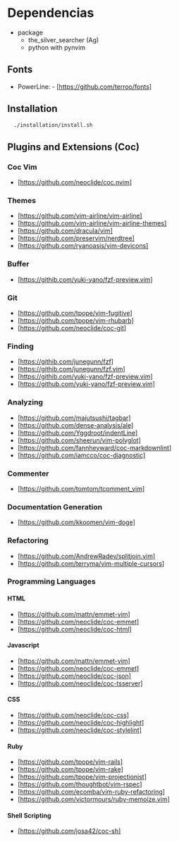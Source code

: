 # Dependencias

- package
  - the_silver_searcher (Ag)
  - python with pynvim

## Fonts

- PowerLine: - [https://github.com/terroo/fonts]

## Installation

```sh
  ./installation/install.sh
```

## Plugins and Extensions (Coc)

### Coc Vim

- [https://github.com/neoclide/coc.nvim]

### Themes

- [https://github.com/vim-airline/vim-airline]
- [https://github.com/vim-airline/vim-airline-themes]
- [https://github.com/dracula/vim]
- [https://github.com/preservim/nerdtree]
- [https://github.com/ryanoasis/vim-devicons]

### Buffer

- [https://githib.com/yuki-yano/fzf-preview.vim]

### Git

- [https://github.com/tpope/vim-fugitive]
- [https://github.com/tpope/vim-rhubarb]
- [https://github.com/neoclide/coc-git]

### Finding

- [https://githib.com/junegunn/fzf]
- [https://githib.com/junegunn/fzf.vim]
- [https://githib.com/yuki-yano/fzf-preview.vim]
- [https://github.com/yuki-yano/fzf-preview.vim]

### Analyzing

- [https://github.com/majutsushi/tagbar]
- [https://github.com/dense-analysis/ale]
- [https://github.com/Yggdroot/indentLine]
- [https://github.com/sheerun/vim-polyglot]
- [https://github.com/fannheyward/coc-markdownlint]
- [https://github.com/iamcco/coc-diagnostic]

### Commenter

- [https://github.com/tomtom/tcomment_vim]

### Documentation Generation

- [https://github.com/kkoomen/vim-doge]

### Refactoring

- [https://github.com/AndrewRadev/splitjoin.vim]
- [https://github.com/terryma/vim-multiple-cursors]

### Programming Languages

#### HTML

- [https://github.com/mattn/emmet-vim]
- [https://github.com/neoclide/coc-emmet]
- [https://github.com/neoclide/coc-html]

#### Javascript

- [https://github.com/mattn/emmet-vim]
- [https://github.com/neoclide/coc-emmet]
- [https://github.com/neoclide/coc-json]
- [https://github.com/neoclide/coc-tsserver]

#### CSS

- [https://github.com/neoclide/coc-css]
- [https://github.com/neoclide/coc-highlight]
- [https://github.com/neoclide/coc-stylelint]

#### Ruby

- [https://github.com/tpope/vim-rails]
- [https://github.com/tpope/vim-rake]
- [https://github.com/tpope/vim-projectionist]
- [https://github.com/thoughtbot/vim-rspec]
- [https://github.com/ecomba/vim-ruby-refactoring]
- [https://github.com/victormours/ruby-memoize.vim]

#### Shell Scripting

- [https://github.com/josa42/coc-sh]
